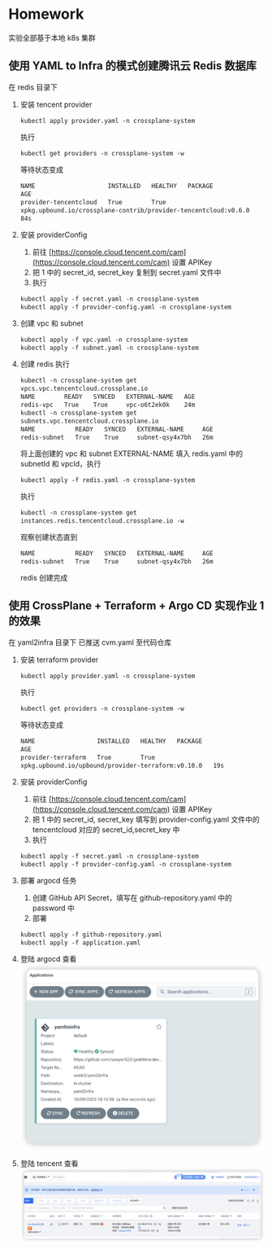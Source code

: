 # Homework
实验全部基于本地 k8s 集群
## 使用 YAML to Infra 的模式创建腾讯云 Redis 数据库
在 redis 目录下
1. 安装 tencent provider
    ```shell
    kubectl apply provider.yaml -n crossplane-system
    ```
    
    执行
    ```shell
    kubectl get providers -n crossplane-system -w
    ```
    等待状态变成
    ```shell
    NAME                    INSTALLED   HEALTHY   PACKAGE                                                           AGE    
    provider-tencentcloud   True        True      xpkg.upbound.io/crossplane-contrib/provider-tencentcloud:v0.6.0   84s
    ```

1. 安装 providerConfig
    1. 前往 [https://console.cloud.tencent.com/cam](https://console.cloud.tencent.com/cam) 设置 APIKey
    2. 把 1 中的 secret_id, secret_key 复制到 secret.yaml 文件中
    3. 执行
    ```shell
    kubectl apply -f secret.yaml -n crossplane-system
    kubectl apply -f provider-config.yaml -n crossplane-system
    ```

1. 创建 vpc 和 subnet
    ```shell
    kubectl apply -f vpc.yaml -n crossplane-system
    kubectl apply -f subnet.yaml -n crossplane-system
    ```
    

1. 创建 redis
    执行
    ```shell
    kubectl -n crossplane-system get vpcs.vpc.tencentcloud.crossplane.io
    NAME        READY   SYNCED   EXTERNAL-NAME   AGE
    redis-vpc   True    True     vpc-o6t2ek0k    24m
    kubectl -n crossplane-system get subnets.vpc.tencentcloud.crossplane.io
    NAME           READY   SYNCED   EXTERNAL-NAME     AGE
    redis-subnet   True    True     subnet-qsy4x7bh   26m

    ```
    将上面创建的 vpc 和 subnet EXTERNAL-NAME 填入 redis.yaml 中的 subnetId 和 vpcId，执行 
    ```shell
    kubectl apply -f redis.yaml -n crossplane-system
    ```
    执行
    ```shell
    kubectl -n crossplane-system get instances.redis.tencentcloud.crossplane.io -w
    ```
    观察创建状态直到
    ```shell
    NAME           READY   SYNCED   EXTERNAL-NAME     AGE
    redis-subnet   True    True     subnet-qsy4x7bh   26m
    ```
    
    redis 创建完成

## 使用 CrossPlane + Terraform + Argo CD 实现作业 1 的效果

在 yaml2infra 目录下
已推送 cvm.yaml 至代码仓库
1. 安装 terraform provider
    ```shell
    kubectl apply provider.yaml -n crossplane-system
    ```
    
    执行
    ```shell
    kubectl get providers -n crossplane-system -w
    ```
    等待状态变成
    ```shell
    NAME                 INSTALLED   HEALTHY   PACKAGE                                              AGE
    provider-terraform   True        True      xpkg.upbound.io/upbound/provider-terraform:v0.10.0   19s
    ```

1.  安装 providerConfig
    1. 前往 [https://console.cloud.tencent.com/cam](https://console.cloud.tencent.com/cam) 设置 APIKey
    2. 把 1 中的 secret_id, secret_key 填写到 provider-config.yaml 文件中的 tencentcloud   对应的 secret_id,secret_key 中
    3. 执行
    ```shell
    kubectl apply -f secret.yaml -n crossplane-system
    kubectl apply -f provider-config.yaml -n crossplane-system
    ```

1. 部署 argocd 任务
    1. 创建 GitHub API Secret，填写在 github-repository.yaml 中的 password 中
    2. 部署
    ```shell
    kubectl apply -f github-repository.yaml
    kubectl apply -f application.yaml
    ```

1. 登陆 argocd 查看
     ![](assets/16968466656320.jpg)

1. 登陆 tencent 查看
    ![](assets/16968470996823.jpg)
